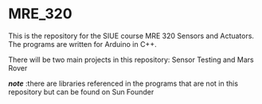 # MRE_320
 
This is the repository for the SIUE course MRE 320 Sensors and Actuators. The programs are written for Arduino in C++.

There will be two main projects in this repository: Sensor Testing and Mars Rover

***note*** :there are libraries referenced in the programs that are not in this repository but can be found on Sun Founder 
